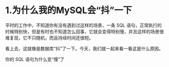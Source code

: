 # 1.为什么我的MySQL会“抖”一下

平时的工作中，不知道你有没有遇到过这样的场景，一条 SQL 语句，正常执行的时候特别快，但是有时也不知道怎么回事，它就会变得特别慢，并且这样的场景很难复现，它不只随机，而且持续时间还很短。

看上去，这就像是数据库“抖”了一下。今天，我们就一起来看一看这是什么原因。

你的 SQL 语句为什么变“慢”了



